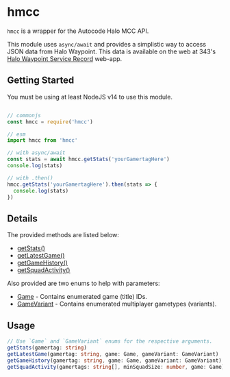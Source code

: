 # hmcc

`hmcc` is a wrapper for the Autocode Halo MCC API.

This module uses `async/await` and provides a simplistic way to access JSON data from Halo Waypoint.
This data is available on the web at 343's [Halo Waypoint Service Record](https://www.halowaypoint.com/en-gb/games/halo-the-master-chief-collection/xbox-one/service-records/players) web-app.

## Getting Started

You must be using at least NodeJS v14 to use this module.

```js

// commonjs
const hmcc = require('hmcc')

// esm
import hmcc from 'hmcc'

// with async/await
const stats = await hmcc.getStats('yourGamertagHere')
console.log(stats)

// with .then()
hmcc.getStats('yourGamertagHere').then(stats => {
  console.log(stats)
})
```

## Details

The provided methods are listed below:

* [getStats()](https://github.com/jds64/hmcc/blob/main/src/index.mjs#L45-L62)
* [getLatestGame()](https://github.com/jds64/hmcc/blob/main/src/index.mjs#L64-L85)
* [getGameHistory()](https://github.com/jds64/hmcc/blob/main/src/index.mjs#L87-L115)
* [getSquadActivity()](https://github.com/jds64/hmcc/blob/main/src/index.mjs#L117-L141)

Also provided are two enums to help with parameters:

* [Game](https://github.com/jds64/hmcc/blob/main/src/index.js#L4-L17) - Contains enumerated game (title) IDs.
* [GameVariant](https://github.com/jds64/hmcc/blob/main/src/index.js#L19-L43) - Contains enumerated multiplayer gametypes (variants).

## Usage

```typescript
// Use `Game` and `GameVariant` enums for the respective arguments.
getStats(gamertag: string)
getLatestGame(gamertag: string, game: Game, gameVariant: GameVariant)
getGameHistory(gamertag: string, game: Game, gameVariant: GameVariant)
getSquadActivity(gamertags: string[], minSquadSize: number, game: Game)
```
